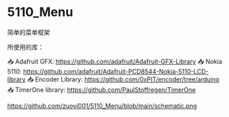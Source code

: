 # 5110_Menu
简单的菜单框架


所使用的库：

📥  Adafruit GFX: https://github.com/adafruit/Adafruit-GFX-Library
📥  Nokia 5110: https://github.com/adafruit/Adafruit-PCD8544-Nokia-5110-LCD-library
📥  Encoder Library: https://github.com/0xPIT/encoder/tree/arduino
📥 TimerOne library: https://github.com/PaulStoffregen/TimerOne



https://github.com/zuoyi001/5110_Menu/blob/main/schematic.png

